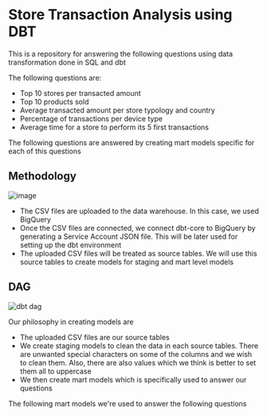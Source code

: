# Store Transaction Analysis using DBT

This is a repository for answering the following questions using data transformation done in SQL and dbt 

The following questions are:
- Top 10 stores per transacted amount
- Top 10 products sold
- Average transacted amount per store typology and country
- Percentage of transactions per device type
- Average time for a store to perform its 5 first transactions

The following questions are answered by creating mart models specific for each of this questions

## Methodology

![image](https://github.com/jddeguia/storetransactionanalysis/assets/70092528/692b56e5-ebd1-41ad-b2fa-3edd270a0cb7)

- The CSV files are uploaded to the data warehouse. In this case, we used BigQuery
- Once the CSV files are connected, we connect dbt-core to BigQuery by generating a Service Account JSON file. This will be later used for setting up the dbt environment
- The uploaded CSV files will be treated as source tables. We will use this source tables to create models for staging and mart level models

## DAG

![dbt dag](https://github.com/jddeguia/storetransactionanalysis/assets/70092528/1b8cc358-2979-4108-a2ae-10e251f8f235)

Our philosophy in creating models are
- The uploaded CSV files are our source tables
- We create staging models to clean the data in each source tables. There are unwanted special characters on some of the columns and we wish to clean them. Also, there are also values which we think is better to set them all to uppercase
- We then create mart models which is specifically used to answer our questions

The following mart models we're used to answer the following questions
